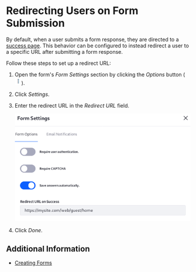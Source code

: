 # Redirecting Users on Form Submission

By default, when a user submits a form response, they are directed to a [success page](../creating-and-managing-forms/creating-forms.md#adding-a-success-page). This behavior can be configured to instead redirect a user to a specific URL after submitting a form response.

Follow these steps to set up a redirect URL:

1. Open the form's _Form Settings_ section by clicking the *Options* button (![Options](../../../images/icon-actions.png)).
1. Click _Settings_.
1. Enter the redirect URL in the _Redirect URL_ field.

    ![Redirect users after they submit a form.](./redirecting-users-on-form-submission/images/01.png)

1. Click _Done_.

## Additional Information

* [Creating Forms](../creating-and-managing-forms/creating-forms.md)
